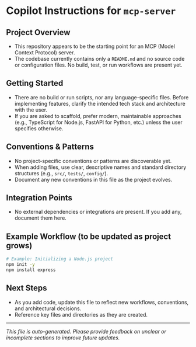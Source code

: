 # Copilot Instructions for `mcp-server`

## Project Overview

- This repository appears to be the starting point for an MCP (Model Context Protocol) server.
- The codebase currently contains only a `README.md` and no source code or configuration files. No build, test, or run workflows are present yet.

## Getting Started

- There are no build or run scripts, nor any language-specific files. Before implementing features, clarify the intended tech stack and architecture with the user.
- If you are asked to scaffold, prefer modern, maintainable approaches (e.g., TypeScript for Node.js, FastAPI for Python, etc.) unless the user specifies otherwise.

## Conventions & Patterns

- No project-specific conventions or patterns are discoverable yet.
- When adding files, use clear, descriptive names and standard directory structures (e.g., `src/`, `tests/`, `config/`).
- Document any new conventions in this file as the project evolves.

## Integration Points

- No external dependencies or integrations are present. If you add any, document them here.

## Example Workflow (to be updated as project grows)

```sh
# Example: Initializing a Node.js project
npm init -y
npm install express
```

## Next Steps

- As you add code, update this file to reflect new workflows, conventions, and architectural decisions.
- Reference key files and directories as they are created.

---

_This file is auto-generated. Please provide feedback on unclear or incomplete sections to improve future updates._

